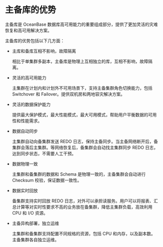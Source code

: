 主备库的优势 
===========================

主备库是 OceanBase 数据库高可用能力的重要组成部分，提供了更加灵活的灾难恢复和高可用解决方案。

主备库的优势包括以下几方面：

* 主库和备库互相不影响，故障隔离

  相比于单集群多副本，主备库是物理上互相独立的库，互相不影响，故障隔离。
  

* 灵活的高可用能力

  主集群在计划内和计划外不可用场景下，支持主备集群角色切换能力，包括 Switchover 和 Failover。提供双机房和两地容灾解决方案。
  

* 灵活的数据保护能力

  提供最大保护模式，最大性能模式，最大可用模式，帮助用户平衡数据的可用性和性能需求。
  

* 数据自动同步

  主集群自动向备集群发送 REDO 日志，保持主备同步。当主备网络断开后，备集群会落后主集群。等网络恢复后，备集群会自动找主集群同步 REDO 日志，达到同步状态，不需要人工干预。
  

* 数据物理一致

  主集群和备集群的数据和 Schema 是物理一致的，主备集群会自动进行 Checksum 校验，保证数据一致性。
  

* 数据实时回放

  备集群支持实时回放 REDO 日志，对外可以承担读服务。用户可以将报表、汇总计算等对实时性要求不高的业务放在备集群，降低主集群负载，高效利用 CPU 和 I/O 资源。
  

* 主备异构部署，独立运维

  主集群和备集群支持配置不同规格的资源，包括 CPU 和内存，以及副本数。主备集群各自独立运维。
  



